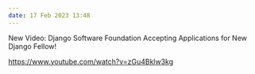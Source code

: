 ```yaml
---
date: 17 Feb 2023 13:48
---
```


New Video: Django Software Foundation Accepting Applications for New Django Fellow!

https://www.youtube.com/watch?v=zGu4Bklw3kg
